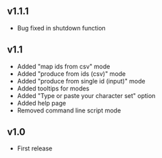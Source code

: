 ## v1.1.1
  - Bug fixed in shutdown function

## v1.1
  - Added "map ids from csv" mode
  - Added "produce from ids (csv)" mode
  - Added "produce from single id (input)" mode
  - Added tooltips for modes
  - Added "Type or paste your character set" option
  - Added help page
  - Removed command line script mode

## v1.0
 - First release
